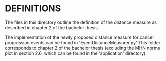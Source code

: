 # DEFINITIONS

The files in this directory outline the definition of the distance measure as described in chapter 2 of the bachelor thesis.


The implementation of the newly proposed distance measure for cancer progression events can be found in 'EventDistanceMeasurer.py'
This folder corresponds to chapter 2 of the bachelor thesis (excluding the MHN norms plot in section 2.6, which can be found in the 'application' directory).


